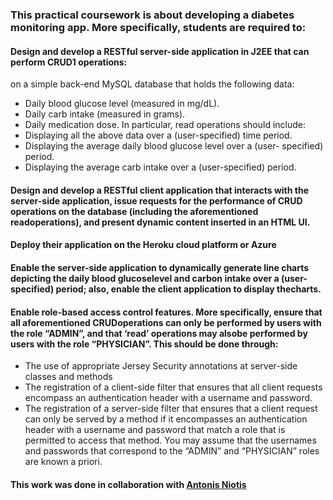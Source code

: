 ### This practical coursework is about developing a diabetes monitoring app. More specifically, students are required to:
#### Design and develop a RESTful server-side application in J2EE that can perform CRUD1 operations:
on a simple back-end MySQL database that holds the following data:
* Daily blood glucose level (measured in mg/dL).
* Daily carb intake (measured in grams).
* Daily medication dose.
In particular, read operations should include:
* Displaying all the above data over a (user-specified) time period.
* Displaying the average daily blood glucose level over a (user- specified) period.
* Displaying the average carb intake over a (user-specified) period.
#### Design and develop a RESTful client application that interacts with the server-side application, issue requests for the performance of CRUD operations on the database (including the aforementioned readoperations), and present dynamic content inserted in an HTML UI.

#### Deploy their application on the Heroku cloud platform or Azure

#### Enable the server-side application to dynamically generate line charts depicting the daily blood glucoselevel and carbon intake over a (user-specified) period; also, enable the client application to display thecharts.
#### Enable role-based access control features. More specifically, ensure that all aforementioned CRUDoperations can only be performed by users with the role “ADMIN”, and that ‘read’ operations may alsobe performed by users with the role “PHYSICIAN”. This should be done through:
* The use of appropriate Jersey Security annotations at server-side classes and methods
*  The registration of a client-side filter that ensures that all client requests encompass an authentication
header with a username and password.
*  The registration of a server-side filter that ensures that a client request can only be served by a
method if it encompasses an authentication header with a username and password that match a role
that is permitted to access that method. You may assume that the usernames and passwords that
correspond to the “ADMIN” and “PHYSICIAN” roles are known a priori.

#### This work was done in collaboration with [Antonis Niotis](https://github.com/Pet2Ant/) 
